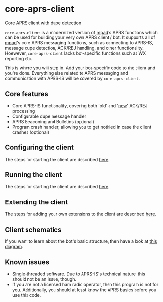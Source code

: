 # core-aprs-client
Core APRS client with dupe detection

```core-aprs-client``` is a modernized version of [mpad](https://github.com/joergschultzelutter/mpad)'s APRS functions which can be used for building your very own APRS client / bot. It supports all of [mpad](https://github.com/joergschultzelutter/mpad)'s core APRS messaging functions, such as connecting to APRS-IS, message dupe detection, ACK/REJ handling, and other functionality. Hoewever, ```core-aprs-client``` lacks bot-specific functions such as WX reporting etc. 

This is where you will step in. Add your bot-specific code to the client and you're done. Everything else related to APRS messaging and communication with APRS-IS will be covered by ```core-aprs-client```.

## Core features
- Core APRS-IS functionality, covering both 'old' and '[new](http://www.aprs.org/aprs11/replyacks.txt)' ACK/REJ processing
- Configurable dupe message handler
- APRS Beaconing and Bulletins (optional)
- Program crash handler, allowing you to get notified in case the client crashes (optional)

## Configuring the client
The steps for starting the client are described [here](docs/configuration.md).

## Running the client
The steps for starting the client are described [here](docs/client_start.md).

## Extending the client
The steps for adding your own extensions to the client are described [here](docs/extensions.md).

## Client schematics
If you want to learn about the bot's basic structure, then have a look at [this diagram](docs/schematics.md).

## Known issues
- Single-threaded software. Due to APRS-IS's technical nature, this should not be an issue, though.
- If you are not a licensed ham radio operator, then this program is not for you. Additionally, you should at least know the APRS basics before you use this code.
